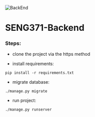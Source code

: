 ![BackEnd](https://github.com/SENG-371/SENG371-Backend/actions/workflows/django.yml/badge.svg)
# SENG371-Backend

### Steps:


- clone the project via the https method

- install requirements:

`pip install -r requirements.txt`

- migrate database:

`./manage.py migrate`

- run project:

`./manage.py runserver`

